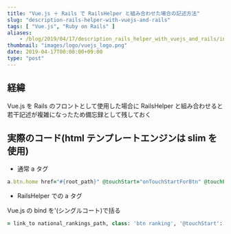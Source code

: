 ```yaml
---
title: "Vue.js ＋ Rails で RailsHelper と組み合わせた場合の記述方法"
slug: "description-rails-helper-with-vuejs-and-rails"
tags: [ "Vue.js", "Ruby on Rails" ]
aliases:
    - /blog/2019/04/17/description_rails_helper_with_vuejs_and_rails/index.html
thumbnail: "images/logo/vuejs_logo.png"
date: 2019-04-17T00:00:00+09:00
type: "post"
---
```


## 経緯

Vue.js を Rails のフロントとして使用した場合に RailsHelper と組み合わせると若干記述が複雑になったため備忘録として残しておく

## 実際のコード(html テンプレートエンジンは slim を使用)

* 通常 a タグ

```ruby
a.btn.home href="#{root_path}" @touchStart="onTouchStartForBtn" @touchEnd="onTouchEndForBtn" @touchmove="onTouchMoveForBtn"
```

* RailsHelper での a タグ

Vue.js の bind を'(シングルコート)で括る

```ruby
= link_to national_rankings_path, class: 'btn ranking', '@touchStart': "onTouchStartForBtn", '@touchEnd': "onTouchEndForBtn", '@touchmove': "onTouchMoveForBtn"
```
